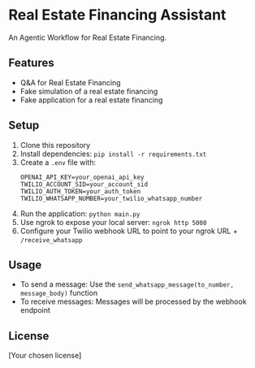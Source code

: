 # Real Estate Financing Assistant

An Agentic Workflow for Real Estate Financing.

## Features

- Q&A for Real Estate Financing
- Fake simulation of a real estate financing
- Fake application for a real estate financing

## Setup

1. Clone this repository
2. Install dependencies: `pip install -r requirements.txt`
3. Create a `.env` file with:
   ```
   OPENAI_API_KEY=your_openai_api_key
   TWILIO_ACCOUNT_SID=your_account_sid
   TWILIO_AUTH_TOKEN=your_auth_token
   TWILIO_WHATSAPP_NUMBER=your_twilio_whatsapp_number
   ```
4. Run the application: `python main.py`
5. Use ngrok to expose your local server: `ngrok http 5000`
6. Configure your Twilio webhook URL to point to your ngrok URL + `/receive_whatsapp`

## Usage

- To send a message: Use the `send_whatsapp_message(to_number, message_body)` function
- To receive messages: Messages will be processed by the webhook endpoint

## License

[Your chosen license]
